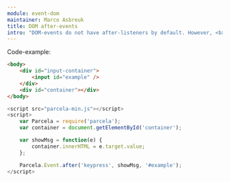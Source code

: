 ```yaml
---
module: event-dom
maintainer: Marco Asbreuk
title: DOM after-events
intro: "DOM-events do not have after-listeners by default. However, <b>event-dom</b> has.<br>You can type anything in the text-box and the event shows the new value."
---
```


Code-example:

```html
<body>
    <div id="input-container">
        <input id="example" />
    </div>
    <div id="container"></div>
</body>
```

```js
<script src="parcela-min.js"></script>
<script>
    var Parcela = require('parcela');
    var container = document.getElementById('container');

    var showMsg = function(e) {
        container.innerHTML = e.target.value;
    };

    Parcela.Event.after('keypress', showMsg, '#example');
</script>
```

<script src="../../dist/parcela-min.js"></script>
<script>
    var Parcela = require('parcela');
    var container = document.getElementById('container');

    var showMsg = function(e) {
        container.innerHTML = e.target.value;
    };

    Parcela.Event.after('keypress', showMsg, '#example');
</script>
